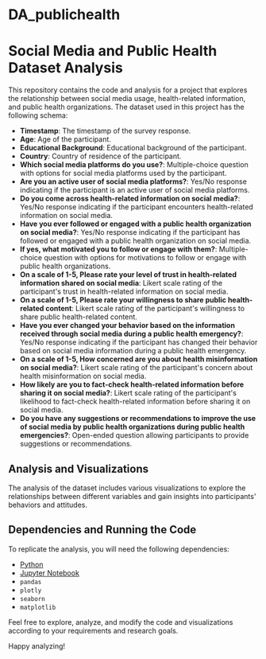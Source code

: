 # DA_publichealth

# Social Media and Public Health Dataset Analysis

This repository contains the code and analysis for a project that explores the relationship between social media usage, health-related information, and public health organizations. The dataset used in this project has the following schema:

- **Timestamp**: The timestamp of the survey response.
- **Age**: Age of the participant.
- **Educational Background**: Educational background of the participant.
- **Country**: Country of residence of the participant.
- **Which social media platforms do you use?**: Multiple-choice question with options for social media platforms used by the participant.
- **Are you an active user of social media platforms?**: Yes/No response indicating if the participant is an active user of social media platforms.
- **Do you come across health-related information on social media?**: Yes/No response indicating if the participant encounters health-related information on social media.
- **Have you ever followed or engaged with a public health organization on social media?**: Yes/No response indicating if the participant has followed or engaged with a public health organization on social media.
- **If yes, what motivated you to follow or engage with them?**: Multiple-choice question with options for motivations to follow or engage with public health organizations.
- **On a scale of 1-5, Please rate your level of trust in health-related information shared on social media**: Likert scale rating of the participant's trust in health-related information on social media.
- **On a scale of 1-5, Please rate your willingness to share public health-related content**: Likert scale rating of the participant's willingness to share public health-related content.
- **Have you ever changed your behavior based on the information received through social media during a public health emergency?**: Yes/No response indicating if the participant has changed their behavior based on social media information during a public health emergency.
- **On a scale of 1-5, How concerned are you about health misinformation on social media?**: Likert scale rating of the participant's concern about health misinformation on social media.
- **How likely are you to fact-check health-related information before sharing it on social media?**: Likert scale rating of the participant's likelihood to fact-check health-related information before sharing it on social media.
- **Do you have any suggestions or recommendations to improve the use of social media by public health organizations during public health emergencies?**: Open-ended question allowing participants to provide suggestions or recommendations.


## Analysis and Visualizations

The analysis of the dataset includes various visualizations to explore the relationships between different variables and gain insights into participants' behaviors and attitudes.

## Dependencies and Running the Code

To replicate the analysis, you will need the following dependencies:

- [Python](https://www.python.org/)
- [Jupyter Notebook](https://jupyter.org/)
- `pandas`
- `plotly`
- `seaborn`
- `matplotlib`

Feel free to explore, analyze, and modify the code and visualizations according to your requirements and research goals.

Happy analyzing!
